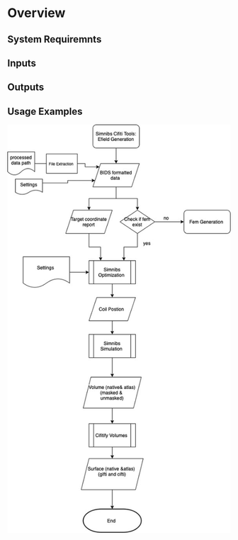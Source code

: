  # Overview 

 ## System Requiremnts 


 ## Inputs 


 ## Outputs 


 ## Usage Examples 

 
![Simnibs Cifti Tools Efield Generation Flow Diagram](TMS_flow.jpg) 

